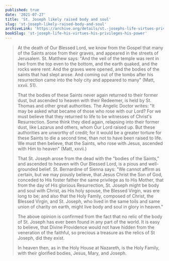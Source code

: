```yaml
---
published: true
date: '2021-07-27'
title: 'St. Joseph likely raised body and soul'
slug: 'st-joseph-likely-raised-body-and-soul'
archiveLink: 'https://archive.org/details/st.-josephs-life-virtues-privileges-power/page/155?view=theater'
bookSlug: 'st-joseph-life-his-virtues-his-privileges-his-power'
---
```


> At the death of Our Blessed Lord, we know from the Gospel that many of the Saints arose from their graves, and appeared in the streets of Jerusalem. St. Matthew says: "And the veil of the temple was rent in two from the top even to the bottom, and the earth quaked, and the rocks were rent: And the graves were opened, and the bodies of the saints that had slept arose. And coming out of the tombs after his resurrection came into the holy city and appeared to many" (Matt, xxvii. 51).
>
> That the bodies of these Saints never again returned to their former dust, but ascended to heaven with their Redeemer, is held by St. Thomas and other great authorities. The Angelic Doctor writes: "It may be asked what became of those who rose with our Lord? For we must believe that they returned to life to be witnesses of Christ's Resurrection. Some think they died again, relapsing into their former dust, like Lazarus and others, whom Our Lord raised up. But these authorities are unworthy of credit; for it would be a greater torture for these Saints to die a second time, than not to have been raised to life. We must then believe, that the Saints, who rose with Jesus, ascended with Him to heaven" (Matt, xxvii.)
>
> That St. Joseph arose from the dead with the "bodies of the Saints," and ascended to heaven with Our Blessed Lord, is a pious and well-grounded belief. St. Bernardine of Sienna says: "We cannot affirm as certain, but we may piously believe, that Jesus Christ the Son of God, conceded to His foster father the same privilege as to His Mother, that from the day of His glorious Resurrection, St. Joseph might be body and soul with Christ, as His holy spouse, the Blessed Virgin, was ere long to be; and also that the Holy Family, composed of Christ, the Blessed Virgin, and St. Joseph, who lived in the same toils and same union of charity on earth, might live body and soul in glory in heaven."
>
> The above opinion is confirmed from the fact that no relic of the body of St. Joseph has ever been found in any part of the world. It is easy to believe, that Divine Providence would not have hidden from the veneration of the faithful, so precious a treasure as the relics of St Joseph, did they exist.
>
> In heaven then, as in the Holy House at Nazareth, is the Holy Family, with their glorified bodies, Jesus, Mary, and Joseph.